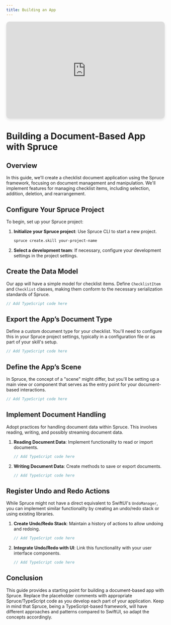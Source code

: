 ```yaml
---
title: Building an App
---
```


<style>
.video-container {
    position: relative;
    padding-bottom: 56.25%; /* 16:9 Aspect Ratio */
    padding-top: 25px;
    height: 0;
    margin-bottom: 20px; /* Adjust as needed */
    box-shadow: 0 4px 8px rgba(0,0,0,0.1); /* Soft shadow for depth */
    border-radius: 10px; /* Rounded corners */
    overflow: hidden; /* Ensures the corner radius is applied */
}

.video-container iframe {
    position: absolute;
    top: 0;
    left: 0;
    width: 100%;
    height: 100%;
    border: none;
}
</style>

<div class="video-container">
    <iframe width="560" height="315" src="https://www.youtube.com/embed/SiUckNpPLag?si=SCepKnOJDJKmLbC-" title="YouTube video player" frameborder="0" allow="accelerometer; autoplay; clipboard-write; encrypted-media; gyroscope; picture-in-picture; web-share" allowfullscreen></iframe>
</div>

# Building a Document-Based App with Spruce

## Overview
In this guide, we'll create a checklist document application using the Spruce framework, focusing on document management and manipulation. We'll implement features for managing checklist items, including selection, addition, deletion, and rearrangement.

## Configure Your Spruce Project
To begin, set up your Spruce project:

1. **Initialize your Spruce project**: Use Spruce CLI to start a new project.
   ```bash
   spruce create.skill your-project-name
   ```

2. **Select a development team**: If necessary, configure your development settings in the project settings.

## Create the Data Model
Our app will have a simple model for checklist items. Define `ChecklistItem` and `Checklist` classes, making them conform to the necessary serialization standards of Spruce.

```typescript
// Add TypeScript code here
```

## Export the App’s Document Type
Define a custom document type for your checklist. You'll need to configure this in your Spruce project settings, typically in a configuration file or as part of your skill's setup.

```typescript
// Add TypeScript code here
```

## Define the App’s Scene
In Spruce, the concept of a "scene" might differ, but you'll be setting up a main view or component that serves as the entry point for your document-based interactions.

```typescript
// Add TypeScript code here
```

## Implement Document Handling
Adopt practices for handling document data within Spruce. This involves reading, writing, and possibly streaming document data.

1. **Reading Document Data**: Implement functionality to read or import documents.
   ```typescript
   // Add TypeScript code here
   ```

2. **Writing Document Data**: Create methods to save or export documents.
   ```typescript
   // Add TypeScript code here
   ```

## Register Undo and Redo Actions
While Spruce might not have a direct equivalent to SwiftUI's `UndoManager`, you can implement similar functionality by creating an undo/redo stack or using existing libraries.

1. **Create Undo/Redo Stack**: Maintain a history of actions to allow undoing and redoing.
   ```typescript
   // Add TypeScript code here
   ```

2. **Integrate Undo/Redo with UI**: Link this functionality with your user interface components.
   ```typescript
   // Add TypeScript code here
   ```

## Conclusion
This guide provides a starting point for building a document-based app with Spruce. Replace the placeholder comments with appropriate Spruce/TypeScript code as you develop each part of your application. Keep in mind that Spruce, being a TypeScript-based framework, will have different approaches and patterns compared to SwiftUI, so adapt the concepts accordingly.